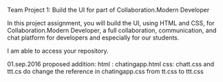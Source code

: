 Team Project 1: Build the UI for part of Collaboration.Modern Developer

In this project assignment, you will build the UI, using HTML and CSS, for Collaboration.Modern Developer, a full collaboration, communication, and chat platform for developers and especially for our students.

I am able to access your repository.

01.sep.2016
proposed addition: 
html : chatingapp.html
css:   chatt.css and ttt.cs 
do change the reference in chatingapp.css from tt.css to ttt.css

